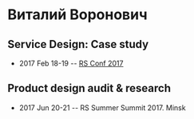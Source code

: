 # Виталий Воронович

## Service Design: Case study
- 2017 Feb 18-19 -- [RS Conf 2017](https://www.youtube.com/watch?v=jPoizpg9MDE)    
## Product design audit &amp; research
- 2017 Jun 20-21 -- RS Summer Summit 2017. Minsk    
